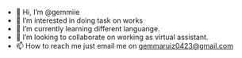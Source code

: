 - 👋 Hi, I’m @gemmiie 
- 👀 I’m interested in doing task on works
- 🌱 I’m currently learning different languange.
- 💞️ I’m looking to collaborate on working as virtual assistant.
- 📫 How to reach me just email me on gemmaruiz0423@gmail.com

<!---
gemmiie/gemmiie is a ✨ special ✨ repository because its `README.md` (this file) appears on your GitHub profile.
You can click the Preview link to take a look at your changes.
--->
